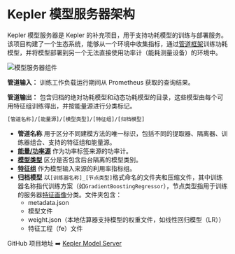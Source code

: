 # Kepler 模型服务器架构

Kepler 模型服务器是 Kepler 的补充项目，用于支持功耗模型的训练与部署服务。该项目构建了一个生态系统，能够从一个环境中收集指标，通过[管道框架](./pipeline.md)训练功耗模型，并将模型部署到另一个无法直接使用功率计（能耗测量设备）的环境中。

![模型服务器组件](../fig/model-server-components-simplified.png)

**管道输入：** 训练工作负载运行期间从 Prometheus 获取的查询结果。

**管道输出：** 包含归档的绝对功耗模型和动态功耗模型的目录，这些模型由每个可用特征组训练得出，并按能量源进行分类标记。

```sh
[管道名称]/[能量源]/[模型类型]/[特征组]/[归档模型]
```

- **管道名称** 用于区分不同建模方法的唯一标识，包括不同的提取器、隔离器、训练器组合、支持的特征组和能量源。
- [**能量/功率源**](./pipeline.md#energy-source) 作为功率标签来源的功率计。
- [**模型类型**](./pipeline.md#power-isolation) 区分是否包含后台隔离的模型类别。
- [**特征组**](./pipeline.md#feature-group) 作为模型输入来源的利用率指标组。
- **归档模型** 以`[训练器名称]_[节点类型]`格式命名的文件夹和压缩文件，其中训练器名称指代训练方案（如`GradientBoostingRegressor`），节点类型指用于训练的服务器[特征画像](./node_profile.md)分类。文件夹包含：
  - metadata.json
  - 模型文件
  - weight.json（本地估算器支持模型的权重文件，如线性回归模型（LR））
  - 特征工程（fe）文件

GitHub 项目地址 ➡️ [Kepler Model Server](https://github.com/sustainable-computing-io/kepler-model-server)